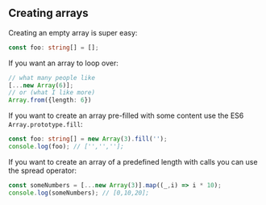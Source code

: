 ## Creating arrays

Creating an empty array is super easy: 

```ts
const foo: string[] = [];
```

If you want an array to loop over: 

```ts
// what many people like
[...new Array(6)]; 
// or (what I like more)
Array.from({length: 6})
```

If you want to create an array pre-filled with some content use the ES6 `Array.prototype.fill`: 

```ts
const foo: string[] = new Array(3).fill('');
console.log(foo); // ['','',''];
```

If you want to create an array of a predefined length with calls you can use the spread operator: 

```ts
const someNumbers = [...new Array(3)].map((_,i) => i * 10);
console.log(someNumbers); // [0,10,20];
```
